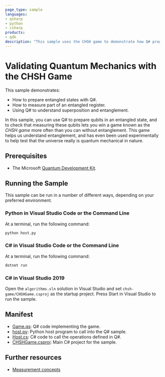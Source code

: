 ```yaml
---
page_type: sample
languages:
- qsharp
- python
- csharp
products:
- qdk
description: "This sample uses the CHSH game to demonstrate how Q# programs can be used to prepare and work with entanglement."
---
```


# Validating Quantum Mechanics with the CHSH Game

This sample demonstrates:
- How to prepare entangled states with Q#.
- How to measure part of an entangled register.
- Using Q# to understand superposition and entanglement.

In this sample, you can use Q# to prepare qubits in an entangled state, and to check that measuring these qubits lets you win a game known as the _CHSH game_ more often than you can without entanglement.
This game helps us understand entanglement, and has even been used experimentally to help test that the universe really is quantum mechanical in nature.

## Prerequisites

- The Microsoft [Quantum Development Kit](https://docs.microsoft.com/quantum/install-guide/).

## Running the Sample

This sample can be run in a number of different ways, depending on your preferred environment.

### Python in Visual Studio Code or the Command Line

At a terminal, run the following command:

```bash
python host.py
```

### C# in Visual Studio Code or the Command Line

At a terminal, run the following command:

```bash
dotnet run
```

### C# in Visual Studio 2019

Open the `algorithms.sln` solution in Visual Studio and set `chsh-game/CHSHGame.csproj` as the startup project.
Press Start in Visual Studio to run the sample.

## Manifest

- [Game.qs](./Game.qs): Q# code implementing the game.
- [host.py](./host.py): Python host program to call into the Q# sample.
- [Host.cs](./Host.cs): C# code to call the operations defined in Q#.
- [CHSHGame.csproj](./CHSHGame.csproj): Main C# project for the sample.

## Further resources

- [Measurement concepts](https://docs.microsoft.com/quantum/concepts/pauli-measurements)
